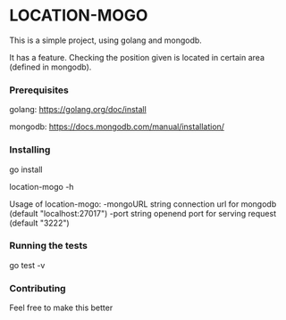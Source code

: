 # LOCATION-MOGO

This is a simple project, using golang and mongodb.

It has a feature. Checking the position given is located in certain area (defined in mongodb).

### Prerequisites

golang: https://golang.org/doc/install

mongodb: https://docs.mongodb.com/manual/installation/

### Installing

go install

location-mogo -h

Usage of location-mogo:
  -mongoURL string
        connection url for mongodb (default "localhost:27017")
  -port string
        openend port for serving request (default "3222")

### Running the tests

go test -v

### Contributing

Feel free to make this better